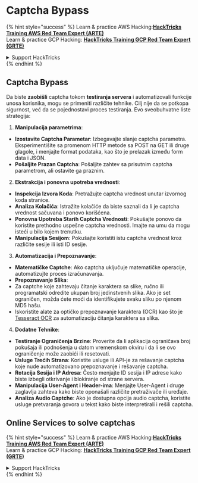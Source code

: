 # Captcha Bypass

{% hint style="success" %}
Learn & practice AWS Hacking:<img src="/.gitbook/assets/arte.png" alt="" data-size="line">[**HackTricks Training AWS Red Team Expert (ARTE)**](https://training.hacktricks.xyz/courses/arte)<img src="/.gitbook/assets/arte.png" alt="" data-size="line">\
Learn & practice GCP Hacking: <img src="/.gitbook/assets/grte.png" alt="" data-size="line">[**HackTricks Training GCP Red Team Expert (GRTE)**<img src="/.gitbook/assets/grte.png" alt="" data-size="line">](https://training.hacktricks.xyz/courses/grte)

<details>

<summary>Support HackTricks</summary>

* Check the [**subscription plans**](https://github.com/sponsors/carlospolop)!
* **Join the** 💬 [**Discord group**](https://discord.gg/hRep4RUj7f) or the [**telegram group**](https://t.me/peass) or **follow** us on **Twitter** 🐦 [**@hacktricks\_live**](https://twitter.com/hacktricks\_live)**.**
* **Share hacking tricks by submitting PRs to the** [**HackTricks**](https://github.com/carlospolop/hacktricks) and [**HackTricks Cloud**](https://github.com/carlospolop/hacktricks-cloud) github repos.

</details>
{% endhint %}

## Captcha Bypass

Da biste **zaobišli** captcha tokom **testiranja servera** i automatizovali funkcije unosa korisnika, mogu se primeniti različite tehnike. Cilj nije da se potkopa sigurnost, već da se pojednostavi proces testiranja. Evo sveobuhvatne liste strategija:

1. **Manipulacija parametrima**:
* **Izostavite Captcha Parametar**: Izbegavajte slanje captcha parametra. Eksperimentišite sa promenom HTTP metode sa POST na GET ili druge glagole, i menjajte format podataka, kao što je prelazak između form data i JSON.
* **Pošaljite Prazan Captcha**: Pošaljite zahtev sa prisutnim captcha parametrom, ali ostavite ga praznim.

2. **Ekstrakcija i ponovna upotreba vrednosti**:
* **Inspekcija Izvora Koda**: Pretražujte captcha vrednost unutar izvornog koda stranice.
* **Analiza Kolačića**: Istražite kolačiće da biste saznali da li je captcha vrednost sačuvana i ponovo korišćena.
* **Ponovna Upotreba Starih Captcha Vrednosti**: Pokušajte ponovo da koristite prethodno uspešne captcha vrednosti. Imajte na umu da mogu isteći u bilo kojem trenutku.
* **Manipulacija Sesijom**: Pokušajte koristiti istu captcha vrednost kroz različite sesije ili isti ID sesije.

3. **Automatizacija i Prepoznavanje**:
* **Matematičke Captche**: Ako captcha uključuje matematičke operacije, automatizujte proces izračunavanja.
* **Prepoznavanje Slika**:
* Za captche koje zahtevaju čitanje karaktera sa slike, ručno ili programatski odredite ukupan broj jedinstvenih slika. Ako je set ograničen, možda ćete moći da identifikujete svaku sliku po njenom MD5 hašu.
* Iskoristite alate za optičko prepoznavanje karaktera (OCR) kao što je [Tesseract OCR](https://github.com/tesseract-ocr/tesseract) za automatizaciju čitanja karaktera sa slika.

4. **Dodatne Tehnike**:
* **Testiranje Ograničenja Brzine**: Proverite da li aplikacija ograničava broj pokušaja ili podnošenja u datom vremenskom okviru i da li se ovo ograničenje može zaobići ili resetovati.
* **Usluge Trećih Strana**: Koristite usluge ili API-je za rešavanje captcha koje nude automatizovano prepoznavanje i rešavanje captcha.
* **Rotacija Sesija i IP Adresa**: Često menjajte ID sesija i IP adrese kako biste izbegli otkrivanje i blokiranje od strane servera.
* **Manipulacija User-Agent i Header-ima**: Menjajte User-Agent i druge zaglavlja zahteva kako biste oponašali različite pretraživače ili uređaje.
* **Analiza Audio Captche**: Ako je dostupna opcija audio captcha, koristite usluge pretvaranja govora u tekst kako biste interpretirali i rešili captcha.


## Online Services to solve captchas


{% hint style="success" %}
Learn & practice AWS Hacking:<img src="/.gitbook/assets/arte.png" alt="" data-size="line">[**HackTricks Training AWS Red Team Expert (ARTE)**](https://training.hacktricks.xyz/courses/arte)<img src="/.gitbook/assets/arte.png" alt="" data-size="line">\
Learn & practice GCP Hacking: <img src="/.gitbook/assets/grte.png" alt="" data-size="line">[**HackTricks Training GCP Red Team Expert (GRTE)**<img src="/.gitbook/assets/grte.png" alt="" data-size="line">](https://training.hacktricks.xyz/courses/grte)

<details>

<summary>Support HackTricks</summary>

* Check the [**subscription plans**](https://github.com/sponsors/carlospolop)!
* **Join the** 💬 [**Discord group**](https://discord.gg/hRep4RUj7f) or the [**telegram group**](https://t.me/peass) or **follow** us on **Twitter** 🐦 [**@hacktricks\_live**](https://twitter.com/hacktricks\_live)**.**
* **Share hacking tricks by submitting PRs to the** [**HackTricks**](https://github.com/carlospolop/hacktricks) and [**HackTricks Cloud**](https://github.com/carlospolop/hacktricks-cloud) github repos.

</details>
{% endhint %}
